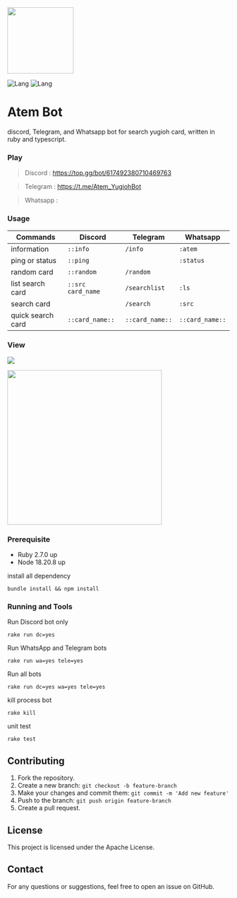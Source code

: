 <img align="center" width="150" src="https://i.imgur.com/Fgolqn1.png" />

![Lang](https://img.shields.io/badge/language-ruby-red)
![Lang](https://img.shields.io/badge/language-typescript-blue)

# Atem Bot
discord, Telegram, and Whatsapp bot for search yugioh card, written in ruby and typescript.

### Play

> Discord : https://top.gg/bot/617492380710469763

> Telegram : https://t.me/Atem_YugiohBot

> Whatsapp : 


### Usage

|   Commands    |    Discord    |    Telegram    |    Whatsapp    |
| ------------- | ------------- | ------------- | ------------- |
| information  | ```::info``` | ```/info``` | ```:atem``` |
| ping or status | ```::ping``` |  | ```:status``` |
| random card | ```::random``` | ```/random``` |  |
| list search card  |  ```::src card_name```    | ```/searchlist``` | ```:ls```|
| search card |  | ```/search``` | ```:src``` |
| quick search card | ```::card_name::``` | ```::card_name::``` | ```::card_name::``` |

### View

![](https://i.imgur.com/QcedrlV.png)

<img align="center" width="350" src="https://i.imgur.com/SS9VM9L.gif" />

### Prerequisite
- Ruby 2.7.0 up
- Node 18.20.8 up

install all dependency

```
bundle install && npm install
```

### Running and Tools

Run Discord bot only
```
rake run dc=yes     
```

Run WhatsApp and Telegram bots
```
rake run wa=yes tele=yes  
```

Run all bots
```
rake run dc=yes wa=yes tele=yes  
```

kill process bot
```
rake kill
```

unit test 
 ```
 rake test
 ```
## Contributing

1. Fork the repository.
2. Create a new branch: `git checkout -b feature-branch`
3. Make your changes and commit them: `git commit -m 'Add new feature'`
4. Push to the branch: `git push origin feature-branch`
5. Create a pull request.

## License

This project is licensed under the Apache License.

## Contact

For any questions or suggestions, feel free to open an issue on GitHub.
